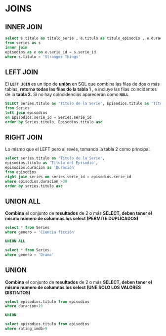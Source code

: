 # JOINS
## INNER JOIN

```sql
select s.titulo as titulo_serie , e.titulo as titulo_episodio , e.duracion 
from series as s
inner join 
episodios as e on e.serie_id = s.serie_id
where s.titulo = 'Stranger Things'
```

## LEFT JOIN

El **`LEFT JOIN`** es un tipo de **unión** en SQL que combina las filas de dos o más tablas, **retorna todas las filas de la tabla 1** , e incluye las filas coincidentes de la **tabla 2.** Si no hay coincidencias aparecerán como **`NULL`**

```sql
SELECT Series.titulo as 'Título de la Serie', Episodios.titulo as 'Título del Episodio', Episodios.rating_imdb as 'Rating IMDB'
from Series
left join episodios
on Episodios.serie_id = Series.serie_id
order by Series.titulo, Episodios.titulo asc
```

## RIGHT JOIN

Lo mismo que el LEFT pero al revés, tomando la tabla 2 como principal.

```sql
select series.titulo as 'Título de la Serie',
episodios.titulo as 'Título del Episodio',
episodios.duracion as 'Duración'
from episodios 
right join series on series.serie_id = episodios.serie_id
where episodios.duracion >30
order by series.titulo asc
```

## UNION ALL

**Combina** el conjunto de **resultados** de 2 o más **SELECT, deben tener el mismo numero de columnas los select (PERMITE DUPLICADOS)**

```sql
select * from Series 
where genero = 'Ciencia ficción'

UNION ALL

select * from Series 
where genero = 'Drama'
```

## UNION

**Combina** el conjunto de **resultados** de 2 o más **SELECT, deben tener el mismo numero de columnas los select (UNE SOLO LOS VALORES DISTINTOS)**

```sql
select episodios.titulo from episodios
where duracion>20

UNION

select episodios.titulo from episodios
where rating_imdb>9
```
